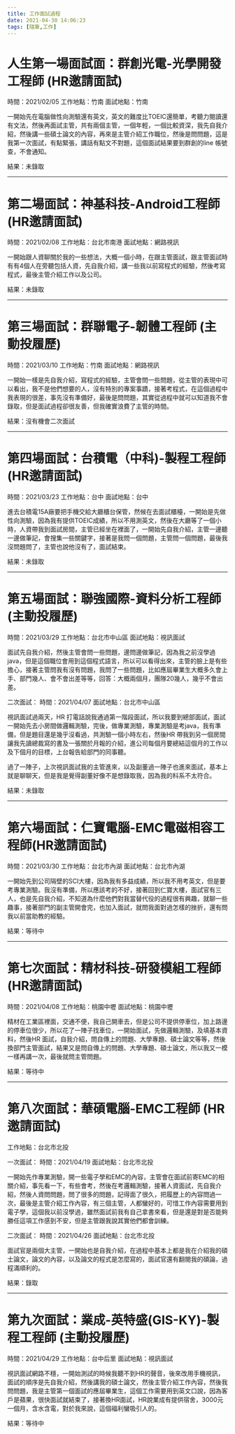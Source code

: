 ```yaml
---
title: 工作面試過程
date: 2021-04-30 14:06:23
tags: [隨筆,工作]
---
```


# 人生第一場面試面：群創光電-光學開發工程師 (HR邀請面試) 
時間：2021/02/05
工作地點：竹南
面試地點：竹南

一開始先在電腦做性向測驗還有英文，英文的難度比TOEIC還簡單，考聽力閱讀還有文法，然後再面試主管，共有兩個主管，一個年輕，一個比較資深，我先自我介紹，然後講一些碩士論文的內容，再來是主管介紹工作職位，然後是問問題，這是我第一次面試，有點緊張，講話有點文不對題，這個面試結果要到群創的line 帳號查，不會通知。

結果：未錄取

----------------------------------------------------------------------

# 第二場面試：神基科技-Android工程師 (HR邀請面試)
時間：2021/02/08
工作地點：台北市南港
面試地點：網路視訊

一開始跟人資聊關於我的一些想法，大概一個小時，在跟主管面試，跟主管面試時有有4個人在旁聽包括人資，先自我介紹，講一些我以前寫程式的經驗，然後考寫程式，最後主管介紹工作以及公司。

結果：未錄取
<!--more--> 
---------------------------------------------------------------------

# 第三場面試：群聯電子-韌體工程師 (主動投履歷)
時間：2021/03/10
工作地點：竹南
面試地點：網路視訊

一開始一樣是先自我介紹，寫程式的經驗，主管會問一些問題，從主管的表現中可以看出，我不是他們想要的人，沒有特別的專案事蹟，接著考程式，在這個過程中我表現的很差，事先沒有準備好，最後是問問題，其實從過程中就可以知道我不會錄取，但是面試過程卻很友善，但我確實浪費了主管的時間。

結果：沒有機會二次面試

---------------------------------------------------------------------

# 第四場面試：台積電（中科)-製程工程師 (HR邀請面試)
時間：2021/03/23
工作地點：台中
面試地點：台中

進去台積電15A廠要把手機交給大廳櫃台保管，然候在去面試櫃檯，一開始是先做性向測驗，因為我有提供TOEIC成績，所以不用測英文，然後在大廳等了一個小時，人資帶我到面試房間，主管已經坐在裡面了，一開始先自我介紹，主管一邊聽一邊做筆記，會搜集一些關鍵字，接著是我問一個問題，主管問一個問題，最後我沒問題問了，主管也說他沒有了，面試結束。

結果：未錄取
<!--more-->
--------------------------------------------------------------------

# 第五場面試：聯強國際-資料分析工程師 (主動投履歷)
時間：2021/03/29
工作地點：台北市中山區
面試地點：視訊面試

面試先自我介紹，然後主管會問一些問題，邊問邊做筆記，因為我之前沒學過java，但是這個職位會用到這個程式語言，所以可以看得出來，主管的臉上是有些擔心，接著主管問我有沒有問題，我問了一些問題，比如應屆畢業生大概多久會上手、部門幾人、會不會出差等等，回答：大概兩個月，團隊20幾人，幾乎不會出差。

二次面試：
時間：2021/04/07
面試地點：台北市中山區

視訊面試過兩天，HR 打電話說我通過第一階段面試，所以我要到總部面試，面試一開始先去小房間做邏輯測驗，完後，做專業測驗，專業測驗是考java，我有準備，但是題目還是幾乎沒看過，共測驗一個小時左右，然後HR 帶我到另一個房間讓我先讀總裁寫的書及一張關於月報的介紹，進公司每個月要總結這個月的工作以及下個月的目標，上台報告給部門的同事聽。

過了一陣子，上次視訊面試我的主管進來，以及副董過一陣子也進來面試，基本上就是聊聊天，但是我是覺得副董好像不是想錄取我，因為我的科系不太符合。

結果：未錄取

-------------------------------------------------------------------

# 第六場面試：仁寶電腦-EMC電磁相容工程師(HR邀請面試)
時間：2021/03/30
工作地點：台北市內湖
面試地點：台北市內湖

一開始先到公司隔壁的SCI大樓，因為我有多益成績，所以我不用考英文，但是要考專業測驗。我沒有準備，所以應該考的不好，接著回到仁寶大樓，面試官有三人，也是先自我介紹，不知道為什麼他們對我當替代役的過程很有興趣，就聊一些趣事，接著部門的副主管開會完，也加入面試，就問我面對過怎樣的挫折，還有問我以前當助教的經驗。

結果：等待中

-------------------------------------------------------------------

# 第七次面試：精材科技-研發模組工程師 (HR邀請面試)
時間：2021/04/08
工作地點：桃園中壢
面試地點：桃園中壢

精材在工業區裡面，交通不便，我自己開車去，但是公司不提供停車位，加上路邊的停車位很少，所以花了一陣子找車位，一開始面試，先做邏輯測驗，及填基本資料，然後HR 面試，自我介紹，問自傳上的問題、大學專題、碩士論文等等，然後換部門主管面試，結果又是問自傳上的問題、大學專題、碩士論文，所以我又一模一樣再講一次，最後就問主管問題。

結果：等待中

------------------------------------------------------------------

# 第八次面試：華碩電腦-EMC工程師 (HR邀請面試)
工作地點：台北市北投

一次面試：
時間：2021/04/19
面試地點：台北市北投

一開始先作專業測驗，開一些電子學和EMC的內容，主管會在面試前寄EMC的相關介紹，事先看一下，有些會考，然後在考邏輯測驗，接著人資面試，先自我介紹，然後人資問問題，問了很多的問題，記得面了很久，把履歷上的內容問過一次，最後是主管介紹工作內容，有三個主管，人都蠻好的，可惜工作內容需要用到電子學，這個我以前沒學過，雖然面試前我有自己拿書來看，但是還是對是否能夠勝任這項工作感到不安，但是主管跟我說其實他們都會訓練。

二次面試：
時間：2021/04/26
面試地點：台北市北投

面試官是兩個大主管，一開始也是自我介紹，在過程中基本上都是我在介紹我的碩士論文，論文的內容，以及論文的程式是怎麼寫的，面試官還有翻閱我的碩論，過程滿順利的。

結果：錄取

-----------------------------------------------------------------

# 第九次面試：業成-英特盛(GIS-KY)-製程工程師 (主動投履歷)
時間：2021/04/29
工作地點：台中后里
面試地點：視訊面試

視訊面試網路不穩，一開始測試的時候我聽不到HR的聲音，後來改用手機視訊，面試的順序是先自我介紹，然後講我的碩士論文，然後主管介紹工作內容，然後我問問題，我是主管第一個面試的應屆畢業生，這個工作需要用到英文口說，因為客戶是蘋果，很快面試就結束了，接著換HR面試，HR說業成有提供宿舍，3000元一個月，含水含電，對於我來說，這個福利蠻吸引人的。

結果：等待中
